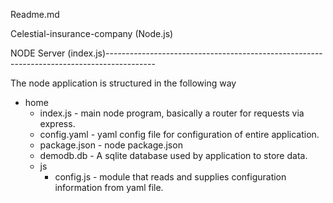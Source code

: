 Readme.md

Celestial-insurance-company (Node.js)


NODE Server  (index.js)------------------------------------------------------------------------------------------

The node application is structured in the following way

+ home
   - index.js				- main node program,  basically a router for requests via express.
   - config.yaml	        - yaml config file for configuration of entire application.
   - package.json			- node package.json
   - demodb.db              - A sqlite database used by application to store data.
   + js
     - config.js 			- module that reads and supplies configuration information from yaml file.